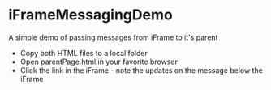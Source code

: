# iFrameMessagingDemo
A simple demo of passing messages from iFrame to it's parent
* Copy both HTML files to a local folder
* Open parentPage.html in your favorite browser
* Click the link in the iFrame - note the updates on the message below the iFrame
